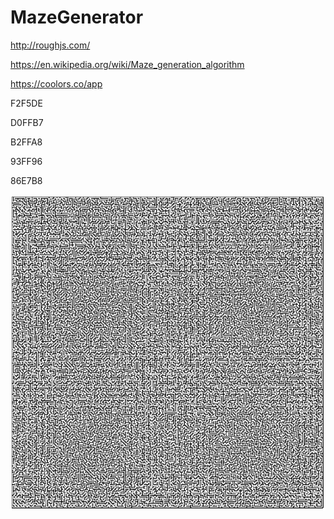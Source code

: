 # MazeGenerator



http://roughjs.com/

https://en.wikipedia.org/wiki/Maze_generation_algorithm

https://coolors.co/app




F2F5DE

D0FFB7

B2FFA8

93FF96

86E7B8





![alt text](https://github.com/dylanro/MazeGenerator/blob/master/maze.png "Maze Generator Output")
